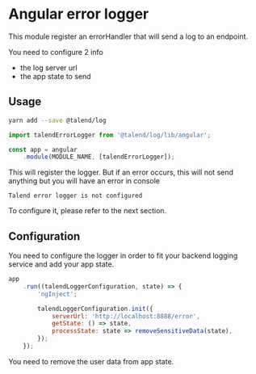 # Angular error logger

This module register an errorHandler that will send a log to an endpoint.

You need to configure 2 info
* the log server url
* the app state to send

## Usage

```bash
yarn add --save @talend/log
```

```javascript
import talendErrorLogger from '@talend/log/lib/angular';

const app = angular
	.module(MODULE_NAME, [talendErrorLogger]);
```

This will register the logger. But if an error occurs, this will not send anything but you will have an error in console
```
Talend error logger is not configured
```

To configure it, please refer to the next section.

## Configuration

You need to configure the logger in order to fit your backend logging service and add your app state.

```javascript
app
    .run((talendLoggerConfiguration, state) => {
        'ngInject';

        talendLoggerConfiguration.init({
            serverUrl: 'http://localhost:8888/error',
            getState: () => state,
            processState: state => removeSensitiveData(state),
        });
    });
```

You need to remove the user data from app state.